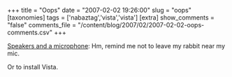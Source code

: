 +++
title = "Oops"
date = "2007-02-02 19:26:00"
slug = "oops"
[taxonomies]
tags = ['nabaztag','vista','vista']
[extra]
show_comments = "false"
comments_file = "/content/blog/2007/02/2007-02-02-oops-comments.csv"
+++

[Speakers and a microphone](http://diveintomark.org/archives/2007/02/02/speakers-and-a-microphone): Hm, remind me not to leave my rabbit near my mic.

Or to install Vista.
